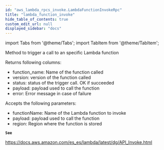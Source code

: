 ```yaml
---
id: "aws_lambda_rpcs_invoke.LambdaFunctionInvokeRpc"
title: "lambda_function_invoke"
hide_table_of_contents: true
custom_edit_url: null
displayed_sidebar: "docs"
---
```


import Tabs from '@theme/Tabs';
import TabItem from '@theme/TabItem';

Method to trigger a call to an specific Lambda function

Returns following columns:
- function_name: Name of the function called
- version: version of the function called
- status: status of the trigger call. OK if succeeded
- payload: payload used to call the function
- error: Error message in case of failure

Accepts the following parameters:
- functionName: Name of the Lambda function to invoke
- payload: payload used to call the function
- region: Region where the function is stored

**`See`**

https://docs.aws.amazon.com/es_es/lambda/latest/dg/API_Invoke.html

